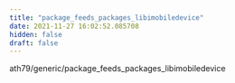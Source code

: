 ```yaml
---
title: "package_feeds_packages_libimobiledevice"
date: 2021-11-27 16:02:52.085708
hidden: false
draft: false
---
```


ath79/generic/package_feeds_packages_libimobiledevice

